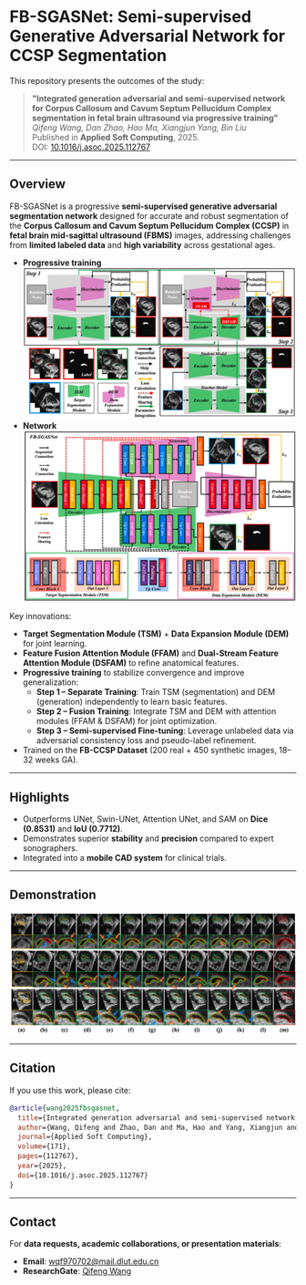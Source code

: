 # FB-SGASNet: Semi-supervised Generative Adversarial Network for CCSP Segmentation

This repository presents the outcomes of the study:

> **"Integrated generation adversarial and semi-supervised network for Corpus Callosum and Cavum Septum Pellucidum Complex segmentation in fetal brain ultrasound via progressive training"**  
> *Qifeng Wang, Dan Zhao, Hao Ma, Xiangjun Yang, Bin Liu*  
> Published in **Applied Soft Computing**, 2025.  
> DOI: [10.1016/j.asoc.2025.112767](https://doi.org/10.1016/j.asoc.2025.112767)

---

## Overview
FB-SGASNet is a progressive **semi-supervised generative adversarial segmentation network** designed for accurate and robust segmentation of the **Corpus Callosum and Cavum Septum Pellucidum Complex (CCSP)** in **fetal brain mid-sagittal ultrasound (FBMS)** images, addressing challenges from **limited labeled data** and **high variability** across gestational ages.
- **Progressive training**
![Framework](media/pipeline.png)
- **Network**
![Framework](media/network.png)

Key innovations:
- **Target Segmentation Module (TSM)** + **Data Expansion Module (DEM)** for joint learning.
- **Feature Fusion Attention Module (FFAM)** and **Dual-Stream Feature Attention Module (DSFAM)** to refine anatomical features.
- **Progressive training** to stabilize convergence and improve generalization:
  - **Step 1 – Separate Training**: Train TSM (segmentation) and DEM (generation) independently to learn basic features.
  - **Step 2 – Fusion Training**: Integrate TSM and DEM with attention modules (FFAM & DSFAM) for joint optimization.
  - **Step 3 – Semi-supervised Fine-tuning**: Leverage unlabeled data via adversarial consistency loss and pseudo-label refinement.
- Trained on the **FB-CCSP Dataset** (200 real + 450 synthetic images, 18–32 weeks GA).

---

## Highlights
- Outperforms UNet, Swin-UNet, Attention UNet, and SAM on **Dice (0.8531)** and **IoU (0.7712)**.
- Demonstrates superior **stability** and **precision** compared to expert sonographers.
- Integrated into a **mobile CAD system** for clinical trials.

---

## Demonstration
![Watch the demo](media/res.png)

---

## Citation

If you use this work, please cite:

```bibtex
@article{wang2025fbsgasnet,
  title={Integrated generation adversarial and semi-supervised network for Corpus Callosum and Cavum Septum Pellucidum Complex segmentation in fetal brain ultrasound via progressive training},
  author={Wang, Qifeng and Zhao, Dan and Ma, Hao and Yang, Xiangjun and Liu, Bin},
  journal={Applied Soft Computing},
  volume={171},
  pages={112767},
  year={2025},
  doi={10.1016/j.asoc.2025.112767}
}
```

---

## Contact
For **data requests, academic collaborations, or presentation materials**:  
- **Email**: [wqf970702@mail.dlut.edu.cn](mailto:wqf970702@mail.dlut.edu.cn)  
- **ResearchGate**: [Qifeng Wang](https://www.researchgate.net/profile/Qifeng-Wang-9?ev=hdr_xprf)
